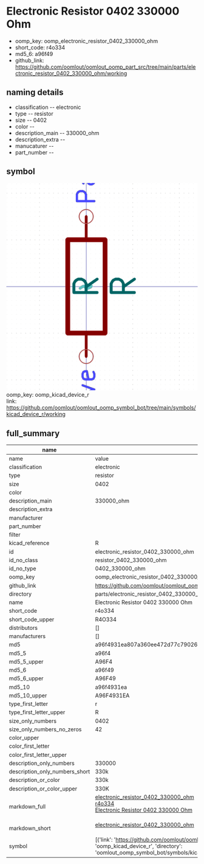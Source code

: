 # Electronic Resistor 0402 330000 Ohm

  
* oomp_key: oomp_electronic_resistor_0402_330000_ohm 
* short_code: r4o334
* md5_6: a96f49  
* github_link: https://github.com/oomlout/oomlout_oomp_part_src/tree/main/parts/electronic_resistor_0402_330000_ohm/working  
## naming details
* classification -- electronic
* type -- resistor
* size -- 0402
* color -- 
* description_main -- 330000_ohm
* description_extra -- 
* manucaturer -- 
* part_number -- 



## symbol

![](symbol/0/working/working_600.png)  
oomp_key: oomp_kicad_device_r  
link: https://github.com/oomlout/oomlout_oomp_symbol_bot/tree/main/symbols/kicad_device_r/working  


## full_summary
| name | value | 
| --- | --- | 
| name | value | 
| classification | electronic | 
| type | resistor | 
| size | 0402 | 
| color |  | 
| description_main | 330000_ohm | 
| description_extra |  | 
| manufacturer |  | 
| part_number |  | 
| filter |  | 
| kicad_reference | R | 
| id | electronic_resistor_0402_330000_ohm | 
| id_no_class | resistor_0402_330000_ohm | 
| id_no_type | 0402_330000_ohm | 
| oomp_key | oomp_electronic_resistor_0402_330000_ohm | 
| github_link | https://github.com/oomlout/oomlout_oomp_part_src/tree/main/parts/electronic_resistor_0402_330000_ohm/working | 
| directory | parts/electronic_resistor_0402_330000_ohm | 
| name | Electronic Resistor 0402 330000 Ohm | 
| short_code | r4o334 | 
| short_code_upper | R4O334 | 
| distributors | [] | 
| manufacturers | [] | 
| md5 | a96f4931ea807a360ee472d77c790260 | 
| md5_5 | a96f4 | 
| md5_5_upper | A96F4 | 
| md5_6 | a96f49 | 
| md5_6_upper | A96F49 | 
| md5_10 | a96f4931ea | 
| md5_10_upper | A96F4931EA | 
| type_first_letter | r | 
| type_first_letter_upper | R | 
| size_only_numbers | 0402 | 
| size_only_numbers_no_zeros | 42 | 
| color_upper |  | 
| color_first_letter |  | 
| color_first_letter_upper |  | 
| description_only_numbers | 330000 | 
| description_only_numbers_short | 330k | 
| description_or_color | 330k | 
| description_or_color_upper | 330K | 
| markdown_full | [electronic_resistor_0402_330000_ohm](https://github.com/oomlout/oomlout_oomp_part_src/tree/main/parts/electronic_resistor_0402_330000_ohm/working)<br>[r4o334](https://github.com/oomlout/oomlout_oomp_part_src/tree/main/parts/electronic_resistor_0402_330000_ohm/working)<br>[Electronic Resistor 0402 330000 Ohm](https://github.com/oomlout/oomlout_oomp_part_src/tree/main/parts/electronic_resistor_0402_330000_ohm/working)<br><br> | 
| markdown_short | [electronic_resistor_0402_330000_ohm](https://github.com/oomlout/oomlout_oomp_part_src/tree/main/parts/electronic_resistor_0402_330000_ohm/working)<br><br> | 
| symbol | [{'link': 'https://github.com/oomlout/oomlout_oomp_symbol_bot/tree/main/symbols/kicad_device_r', 'oomp_key': 'oomp_kicad_device_r', 'directory': 'oomlout_oomp_symbol_bot/symbols/kicad_device_r//working/working.kicad_sym'}] | 
